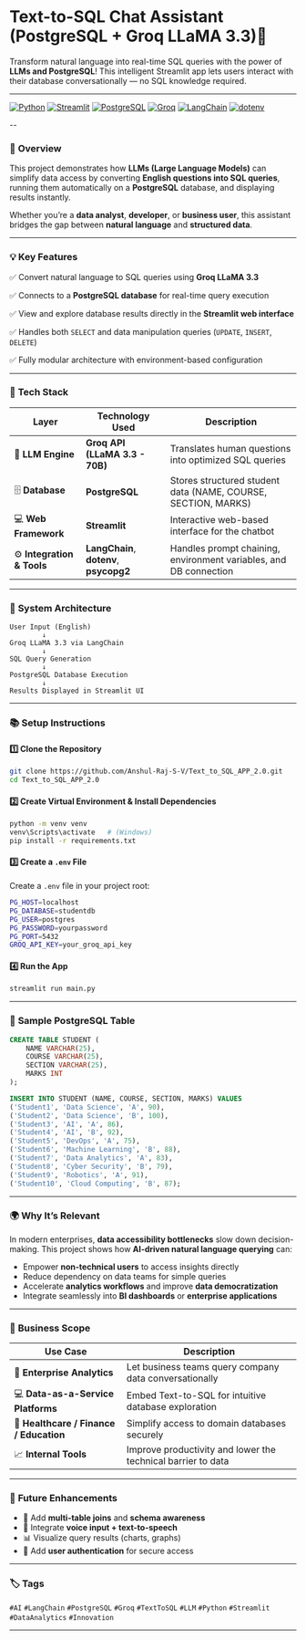 #  Text-to-SQL Chat Assistant (PostgreSQL + Groq LLaMA 3.3)🧠

Transform natural language into real-time SQL queries with the power of **LLMs and PostgreSQL**!
This intelligent Streamlit app lets users interact with their database conversationally — no SQL knowledge required.

---
[![Python](https://img.shields.io/badge/Python-3.11+-blue.svg)](https://www.python.org/)
[![Streamlit](https://img.shields.io/badge/Streamlit-1.x-orange.svg)](https://streamlit.io)
[![PostgreSQL](https://img.shields.io/badge/PostgreSQL-16.x-blue.svg)](https://www.postgresql.org)
[![Groq](https://img.shields.io/badge/Groq-LLaMA_3.3-purple.svg)](https://groq.com)
[![LangChain](https://img.shields.io/badge/LangChain-Framework-green.svg)](https://www.langchain.com)
[![dotenv](https://img.shields.io/badge/dotenv-Env_Config-lightgrey.svg)](https://pypi.org/project/python-dotenv/)

--
### 🚀 **Overview**

This project demonstrates how **LLMs (Large Language Models)** can simplify data access by converting **English questions into SQL queries**, running them automatically on a **PostgreSQL** database, and displaying results instantly.

Whether you’re a **data analyst**, **developer**, or **business user**, this assistant bridges the gap between **natural language** and **structured data**.

---

### 💡 **Key Features**

✅ Convert natural language to SQL queries using **Groq LLaMA 3.3**

✅ Connects to a **PostgreSQL database** for real-time query execution

✅ View and explore database results directly in the **Streamlit web interface**

✅ Handles both `SELECT` and data manipulation queries (`UPDATE`, `INSERT`, `DELETE`)

✅ Fully modular architecture with environment-based configuration

---

### 🧩 **Tech Stack**

| Layer                      | Technology Used                         | Description                                                       |
| -------------------------- | --------------------------------------- | ----------------------------------------------------------------- |
| 🧠 **LLM Engine**          | **Groq API (LLaMA 3.3 - 70B)**          | Translates human questions into optimized SQL queries             |
| 🗄️ **Database**           | **PostgreSQL**                          | Stores structured student data (NAME, COURSE, SECTION, MARKS)     |
| 💻 **Web Framework**       | **Streamlit**                           | Interactive web-based interface for the chatbot                   |
| ⚙️ **Integration & Tools** | **LangChain**, **dotenv**, **psycopg2** | Handles prompt chaining, environment variables, and DB connection |

---

### 🧪 **System Architecture**

```
User Input (English)
        ↓
Groq LLaMA 3.3 via LangChain
        ↓
SQL Query Generation
        ↓
PostgreSQL Database Execution
        ↓
Results Displayed in Streamlit UI
```

---

### 📚 **Setup Instructions**

#### 1️⃣ Clone the Repository

```bash
git clone https://github.com/Anshul-Raj-S-V/Text_to_SQL_APP_2.0.git
cd Text_to_SQL_APP_2.0
```

#### 2️⃣ Create Virtual Environment & Install Dependencies

```bash
python -m venv venv
venv\Scripts\activate   # (Windows)
pip install -r requirements.txt
```

#### 3️⃣ Create a `.env` File

Create a `.env` file in your project root:

```bash
PG_HOST=localhost
PG_DATABASE=studentdb
PG_USER=postgres
PG_PASSWORD=yourpassword
PG_PORT=5432
GROQ_API_KEY=your_groq_api_key
```

#### 4️⃣ Run the App

```bash
streamlit run main.py
```

---

### 🧮 **Sample PostgreSQL Table**

```sql
CREATE TABLE STUDENT (
    NAME VARCHAR(25),
    COURSE VARCHAR(25),
    SECTION VARCHAR(25),
    MARKS INT
);

INSERT INTO STUDENT (NAME, COURSE, SECTION, MARKS) VALUES
('Student1', 'Data Science', 'A', 90),
('Student2', 'Data Science', 'B', 100),
('Student3', 'AI', 'A', 86),
('Student4', 'AI', 'B', 92),
('Student5', 'DevOps', 'A', 75),
('Student6', 'Machine Learning', 'B', 88),
('Student7', 'Data Analytics', 'A', 83),
('Student8', 'Cyber Security', 'B', 79),
('Student9', 'Robotics', 'A', 91),
('Student10', 'Cloud Computing', 'B', 87);
```

---

### 🌍 **Why It’s Relevant**

In modern enterprises, **data accessibility bottlenecks** slow down decision-making.
This project shows how **AI-driven natural language querying** can:

* Empower **non-technical users** to access insights directly
* Reduce dependency on data teams for simple queries
* Accelerate **analytics workflows** and improve **data democratization**
* Integrate seamlessly into **BI dashboards** or **enterprise applications**

---

### 💼 **Business Scope**

| Use Case                                | Description                                                  |
| --------------------------------------- | ------------------------------------------------------------ |
| 🏢 **Enterprise Analytics**             | Let business teams query company data conversationally       |
| 💻 **Data-as-a-Service Platforms**      | Embed Text-to-SQL for intuitive database exploration         |
| 🧬 **Healthcare / Finance / Education** | Simplify access to domain databases securely                 |
| 📈 **Internal Tools**                   | Improve productivity and lower the technical barrier to data |

---

### 🔮 **Future Enhancements**

* 🧠 Add **multi-table joins** and **schema awareness**
* 🎤 Integrate **voice input + text-to-speech**
* 📊 Visualize query results (charts, graphs)
* 🔐 Add **user authentication** for secure access

---

### 🏷️ **Tags**

`#AI` `#LangChain` `#PostgreSQL` `#Groq` `#TextToSQL`
`#LLM` `#Python` `#Streamlit` `#DataAnalytics` `#Innovation`

---

